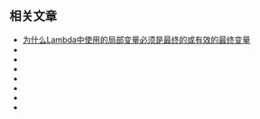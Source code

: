## 相关文章

+ [为什么Lambda中使用的局部变量必须是最终的或有效的最终变量](docs/为什么Lambda中使用的局部变量必须是最终的或有效的最终变量.md)
+ []()
+ []()
+ []()
+ []()
+ []()
+ []()
+ []()